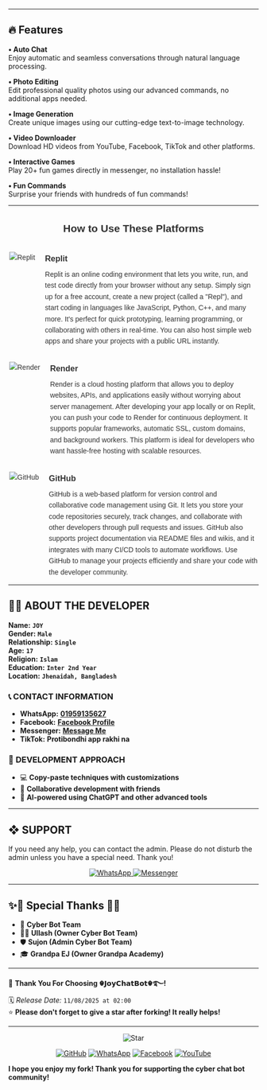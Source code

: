 
___

## 🔥 Features  

**• Auto Chat**  
Enjoy automatic and seamless conversations through natural language processing.  

**• Photo Editing**  
Edit professional quality photos using our advanced commands, no additional apps needed.  

**• Image Generation**  
Create unique images using our cutting-edge text-to-image technology.  

**• Video Downloader**  
Download HD videos from YouTube, Facebook, TikTok and other platforms.  

**• Interactive Games**  
Play 20+ fun games directly in messenger, no installation hassle!  

**• Fun Commands**  
Surprise your friends with hundreds of fun commands!  
___

<div style="max-width: 500px; margin: auto; font-family: Arial, sans-serif; line-height: 1.6; color: #333;">

  <h2 style="text-align: center; margin-bottom: 30px;">How to Use These Platforms</h2>

  <div style="display: flex; align-items: flex-start; margin-bottom: 30px;">
    <img src="https://img.icons8.com/color/48/000000/replit.png" alt="Replit" style="margin-right: 20px; flex-shrink: 0;" />
    <div>
      <h3 style="margin: 0 0 8px;">Replit</h3>
      <p style="margin: 0;">
        Replit is an online coding environment that lets you write, run, and test code directly from your browser without any setup.  
        Simply sign up for a free account, create a new project (called a "Repl"), and start coding in languages like JavaScript, Python, C++, and many more.  
        It's perfect for quick prototyping, learning programming, or collaborating with others in real-time.  
        You can also host simple web apps and share your projects with a public URL instantly.
      </p>
    </div>
  </div>

  <div style="display: flex; align-items: flex-start; margin-bottom: 30px;">
    <img src="https://img.icons8.com/fluency/48/000000/cloud.png" alt="Render" style="margin-right: 20px; flex-shrink: 0;" />
    <div>
      <h3 style="margin: 0 0 8px;">Render</h3>
      <p style="margin: 0;">
        Render is a cloud hosting platform that allows you to deploy websites, APIs, and applications easily without worrying about server management.  
        After developing your app locally or on Replit, you can push your code to Render for continuous deployment.  
        It supports popular frameworks, automatic SSL, custom domains, and background workers.  
        This platform is ideal for developers who want hassle-free hosting with scalable resources.
      </p>
    </div>
  </div>

  <div style="display: flex; align-items: flex-start;">
    <img src="https://img.icons8.com/fluency/48/000000/github.png" alt="GitHub" style="margin-right: 20px; flex-shrink: 0;" />
    <div>
      <h3 style="margin: 0 0 8px;">GitHub</h3>
      <p style="margin: 0;">
        GitHub is a web-based platform for version control and collaborative code management using Git.  
        It lets you store your code repositories securely, track changes, and collaborate with other developers through pull requests and issues.  
        GitHub also supports project documentation via README files and wikis, and it integrates with many CI/CD tools to automate workflows.  
        Use GitHub to manage your projects efficiently and share your code with the developer community.
      </p>
    </div>
  </div>

</div>

---

## 👨‍💻 **ABOUT THE DEVELOPER**  

**Name:** **`JOY`**  
**Gender:** **`Male`**  
**Relationship:** **`Single`**  
**Age:** **`17`**  
**Religion:** **`Islam`**  
**Education:** **`Inter 2nd Year`**  
**Location:** **`Jhenaidah, Bangladesh`**  

### 📞 **CONTACT INFORMATION**  
- **WhatsApp:** **[01959135627](https://wa.me/+8801959135627)**  
- **Facebook:** **[Facebook Profile](https://facebook.com/king.is.back.take.love.all)**  
- **Messenger:** **[Message Me](https://m.me/king.is.back.take.love.all)**  
- **TikTok:** **Protibondhi app rakhi na**

### 🚀 **DEVELOPMENT APPROACH**  
- 💻 **Copy-paste techniques with customizations**  
- 🤝 **Collaborative development with friends**  
- 🤖 **AI-powered using ChatGPT and other advanced tools**  

---

## ❖ SUPPORT  
If you need any help, you can contact the admin.
Please do not disturb the admin unless you have a special need. Thank you! 

<p align="center">
  <a href="https://wa.me/+8801959135627?text=Assalamualaikum%20Admin%20JOY%20Need%20Help%20Please%20Brother%20🫶">
    <img alt="WhatsApp" src="https://img.shields.io/badge/WhatsApp-25D366?style=for-the-badge&logo=whatsapp&logoColor=white">
  </a>
  <a href="https://m.me/king.is.back.take.love.all">
    <img alt="Messenger" src="https://img.shields.io/badge/Messenger-00B2FF?style=for-the-badge&logo=messenger&logoColor=white">
  </a>
</p>

---

## ✨🌟 Special Thanks 🌟✨

- 🚀 **Cyber Bot Team**  
- 🧙‍♂️ **Ullash (Owner Cyber Bot Team)**
- 🛡️ **Sujon (Admin Cyber Bot Team)**
- 🎓 **Grandpa EJ (Owner Grandpa Academy)** 

---

💖 **Thank You For Choosing ☬𝗝𝗼𝘆𝗖𝗵𝗮𝘁𝗕𝗼𝘁☬࿐!**  
🗓️ *Release Date:* `11/08/2025 at 02:00`  
⭐ **Please don't forget to give a star after forking! It really helps!**

---

<p align="center">
  <img src="https://img.icons8.com/emoji/48/000000/star-emoji.png" alt="Star" />
</p>

<p align="center">
  <a href="https://github.com/joy-bot"><img src="https://img.icons8.com/fluency/48/000000/github.png" alt="GitHub"></a>
  <a href="https://wa.me/+8801959135627"><img src="https://img.icons8.com/color/48/000000/whatsapp.png" alt="WhatsApp"></a>
  <a href="https://facebook.com/king.is.back.take.love.all"><img src="https://img.icons8.com/fluency/48/000000/facebook.png" alt="Facebook"></a>
  <a href="https://youtube.com/@cyberbotcommunity"><img src="https://img.icons8.com/color/48/000000/youtube-play.png" alt="YouTube"></a>
</p>

**I hope you enjoy my fork! Thank you for supporting the cyber chat bot community!**
